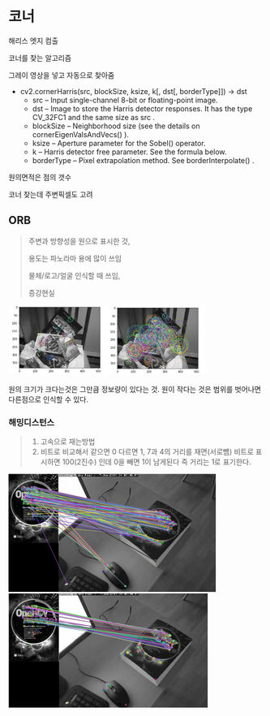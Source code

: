 # 코너

해리스 엣지 컴출

코너를 찾는 알고리즘

그레이 영상을 넣고 자동으로 찾아줌



- cv2.cornerHarris(src, blockSize, ksize, k[, dst[, borderType]]) → dst
  - src – Input single-channel 8-bit or floating-point image.
  - dst – Image to store the Harris detector responses. It has the type CV_32FC1 and the same size as src .
  - blockSize – Neighborhood size (see the details on cornerEigenValsAndVecs() ).
  - ksize – Aperture parameter for the Sobel() operator.
  - k – Harris detector free parameter. See the formula below.
  - borderType – Pixel extrapolation method. See borderInterpolate() .



원의면적은 점의 갯수



코너 찾는데 주변픽셀도 고려 





## ORB

> 주변과 방향성을 원으로 표시한 것,
>
> 용도는 파노라마 용에 많이 쓰임
>
> 물체/로고/얼굴 인식할 때 쓰임,
>
> 증강현실

<img src="images/image-20200114155313153.png" alt="image-20200114155313153" style="zoom:50%;" /><img src="images/image-20200114155330403.png" alt="image-20200114155330403" style="zoom:50%;" />

원의 크기가 크다는것은 그만큼 정보량이 있다는 것. 원이 작다는 것은 범위를 벗어나면 다른점으로 인식할 수 있다. 





### 해밍디스턴스

> 1. 고속으로 재는방법
> 2. 비트로 비교해서 같으면 0 다르면 1, 7과 4의 거리를 재면(서로뻄) 비트로 표시하면 100(2진수) 인데 0을 빼면 1이 남게된다 즉 거리는 1로 표기한다. 









<img src="images/image-20200114173251471.png" alt="image-20200114173251471" style="zoom:50%;" />



<img src="images/image-20200114173308849.png" alt="image-20200114173308849" style="zoom:50%;" />

